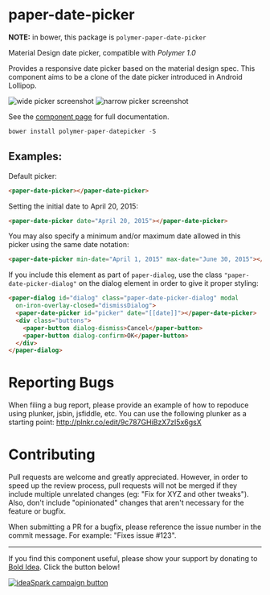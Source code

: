 paper-date-picker
=================

**NOTE:** in bower, this package is `polymer-paper-date-picker`

Material Design date picker, compatible with *Polymer 1.0*

Provides a responsive date picker based on the material design spec. This
component aims to be a clone of the date picker introduced in Android Lollipop.

![wide picker screenshot][wide] ![narrow picker screenshot][narrow]

See the [component page](http://bendavis78.github.io/paper-date-picker/) for 
full documentation.

```js
bower install polymer-paper-datepicker -S
```

## Examples:

Default picker:

```html
<paper-date-picker></paper-date-picker>
```

Setting the initial date to April 20, 2015:
```html
<paper-date-picker date="April 20, 2015"></paper-date-picker>
```

You may also specify a minimum and/or maximum date allowed in this picker using
the same date notation:
```html
<paper-date-picker min-date="April 1, 2015" max-date="June 30, 2015"></paper-date-picker>
```

If you include this element as part of `paper-dialog`, use the class
`"paper-date-picker-dialog"` on the dialog element in order to give it proper
styling:
```html
<paper-dialog id="dialog" class="paper-date-picker-dialog" modal
  on-iron-overlay-closed="dismissDialog">
  <paper-date-picker id="picker" date="[[date]]"></paper-date-picker>
  <div class="buttons">
    <paper-button dialog-dismiss>Cancel</paper-button>
    <paper-button dialog-confirm>OK</paper-button>
  </div>
</paper-dialog>
```

# Reporting Bugs

When filing a bug report, please provide an example of how to repoduce using
plunker, jsbin, jsfiddle, etc. You can use the following plunker as a starting
point: http://plnkr.co/edit/9c787GHiBzX7zI5x6gsX

# Contributing

Pull requests are welcome and greatly appreciated. However, in order to speed
up the review process, pull requests will not be merged if they include
multiple unrelated changes (eg: "Fix for XYZ and other tweaks"). Also, don't
include "opinionated" changes that aren't necessary for the feature or bugfix.

When submitting a PR for a bugfix, please reference the issue number in the
commit message. For example: "Fixes issue #123".


---

If you find this component useful, please show your support by donating to
[Bold Idea](http://boldidea.org). Click the button below!

[![ideaSpark campaign button][donate]](https://donorbox.org/bold-idea-make-ideaspark-possible-for-dallas-area-students)

[wide]: http://i.imgur.com/I0SjSWf.png
[narrow]: http://i.imgur.com/SsrLJDo.png
[donate]: http://www.boldidea.org/donate-badge-md-1.png
